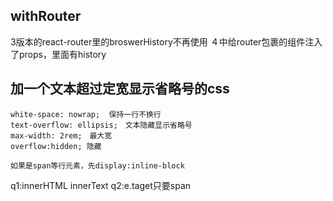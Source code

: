 ## withRouter

3版本的react-router里的broswerHistory不再使用
４中给router包裹的组件注入了props，里面有history

## 加一个文本超过定宽显示省略号的css
```
white-space: nowrap;  保持一行不换行
text-overflow: ellipsis;　文本隐藏显示省略号
max-width: 2rem;　最大宽
overflow:hidden; 隐藏

如果是span等行元素，先display:inline-block
```
q1:innerHTML innerText
q2:e.taget只要span

